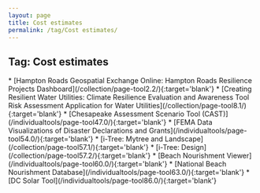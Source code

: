 ```yaml
---
layout: page
title: Cost estimates
permalink: /tag/Cost estimates/
---
```

<h2>Tag: Cost estimates</h2>
* [Hampton Roads Geospatial Exchange Online: Hampton Roads Resilience Projects Dashboard](/collection/page-tool2.2/){:target='blank'}
* [Creating Resilient Water Utilities: Climate Resilience Evaluation and Awareness Tool Risk Assessment Application for Water Utilities](/collection/page-tool8.1/){:target='blank'}
* [Chesapeake Assessment Scenario Tool (CAST)](/individualtools/page-tool47.0/){:target='blank'}
* [FEMA Data Visualizations of Disaster Declarations and Grants](/individualtools/page-tool54.0/){:target='blank'}
* [i-Tree: Mytree and Landscape](/collection/page-tool57.1/){:target='blank'}
* [i-Tree: Design](/collection/page-tool57.2/){:target='blank'}
* [Beach Nourishment Viewer](/individualtools/page-tool60.0/){:target='blank'}
* [National Beach Nourishment Database](/individualtools/page-tool63.0/){:target='blank'}
* [DC Solar Tool](/individualtools/page-tool86.0/){:target='blank'}
